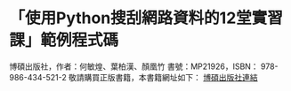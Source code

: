 「使用Python搜刮網路資料的12堂實習課」範例程式碼
============================================
博碩出版社，作者：何敏煌、葉柏漢、顏凰竹
書號：MP21926，ISBN： 978-986-434-521-2
敬請購買正版書籍，本書籍網址如下：
[博碩出版社連結](http://www.drmaster.com.tw/Bookinfo.asp?BookID=MP21926)